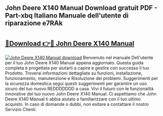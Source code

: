## John Deere X140 Manual Download gratuit PDF - Part-xbq Italiano Manuale dell'utente di riparazione e7RAk

# <h2><a href="http://dfb4mow.blite.top/?on=John+Deere+X140+Manual">🔗Download 👉🔴 John Deere X140 Manual</a></h2>

[![John Deere X140 Manual download](https://i.imgur.com/lujVjoI.png)](http://dfb4mow.blite.top/?on=John+Deere+X140+Manual)
Benvenuto nel manuale Dell'utente per il tuo John Deere X140 Manual appena aggiornato. Questa guida completa è progettata per aiutarti a capire e gestire con successo il tuo Prodotto. Troverai informazioni dettagliate su funzioni, installazione, funzionamento, manutenzione e Risoluzione dei problemi. Suggerimenti per la sicurezza domestica segui questi suggerimenti per garantire un uso sicuro del tuo nuovo REDDDDDDD a casa. Vivi il futuro con le funzionalità innovative del tuo nuovo John Deere X140 Manual. Ci aspettiamo che John Deere X140 Manual ti abbia aiutato a familiarizzare con il tuo ultimo acquisto. In caso di domande o dubbi, non esitare a contattare il nostro Servizio Clienti.
